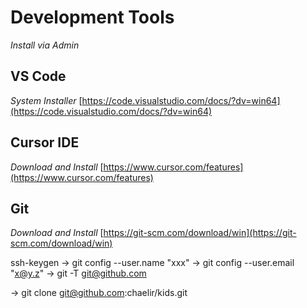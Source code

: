 # Development Tools #

*Install via Admin*

## VS Code ##

*System Installer* [https://code.visualstudio.com/docs/?dv=win64](https://code.visualstudio.com/docs/?dv=win64)

## Cursor IDE ##

*Download and Install* [https://www.cursor.com/features](https://www.cursor.com/features)

## Git ##

*Download and Install* [https://git-scm.com/download/win](https://git-scm.com/download/win)

ssh-keygen -> git config --user.name "xxx" -> git config --user.email "x@y.z" -> git -T git@github.com

-> git clone git@github.com:chaelir/kids.git

